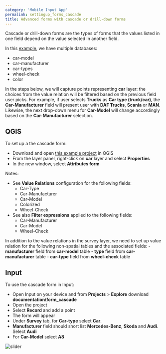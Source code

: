 ```yaml
---
category: 'Mobile Input App'
permalink: settingup_forms_cascade
title: Advanced forms with cascade or drill-down forms
---
```


Cascade or drill-down forms are the types of forms that the values listed in one field depend on the value selected in another field.

In this [example](https://public.cloudmergin.com/projects/documentation/form_cascade/tree), we have multiple databases:
  - car-model
  - car-manufacturer
  - car-types
  - wheel-check
  - color

In the steps below, we will capture points representing **car** layer: the choices from the value relation will be filtered based on the previous field user picks. For example, if user selects **Trucks** as **Car type (truck/car)**, the **Car-Manufacturer** field will present user with **DAF Trucks**, **Scania** or **MAN**. Likewise, the next drop-down menu for **Car-Model** will change accordingly based on the **Car-Manufacturer** selection.

## QGIS

To set up a the cascade form:

  - Download and open [this example project](https://public.cloudmergin.com/projects/documentation/form_cascade/tree) in QGIS
  - From the layer panel, right-click on **car** layer and select **Properties**
  - In the new window, select **Attributes form**

Notes:
  - See **Value Relations** configuration for the following fields:
    - Car-Type
    - Car-Manufacturer
    - Car-Model
    - Colorized
    - Wheel-Check
  - See also **Filter expressions** applied to the following fields:
    - Car-Manufacturer
    - Car-Model
    - Wheel-Check

  In addition to the value relations in the survey layer, we need to set up value relation for the following non-spatial tables and the associated fields:
    - **manufacturer** field from **car-model** table
    - **type** field from **car-manufacturer** table
    - **car-type** field from **wheel-check** table

## Input

To use the cascade form in Input:

- Open Input on your device and from **Projects** > **Explore** download **documentation\form_cascade**
- Open the project
- Select **Record** and add a point
- The form will appear
- Under **Survey** tab, for **Car-type** select **Car**.
- **Manufacturer** field should short list **Mercedes-Benz**, **Skoda** and **Audi**. Select **Audi**
- For **Car-Model** select **A8**

![slider](../images/input_forms_cascade.gif)
